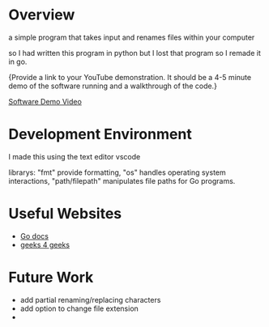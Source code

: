 # Overview


a simple program that takes input and renames files within your computer

so I had written this program in python but I lost that program so I remade it in go.

{Provide a link to your YouTube demonstration. It should be a 4-5 minute demo of the software running and a walkthrough of the code.}

[Software Demo Video](http://youtube.link.goes.here)

# Development Environment

I made this using the text editor vscode

librarys:
"fmt" provide formatting, 
"os" handles operating system interactions, 
"path/filepath" manipulates file paths for Go programs.

# Useful Websites

- [Go docs](https://pkg.go.dev/)
- [geeks 4 geeks](https://www.geeksforgeeks.org)

# Future Work

- add partial renaming/replacing characters
- add option to change file extension 
-

